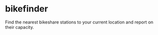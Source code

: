# bikefinder
Find the nearest bikeshare stations to your current location and report on their capacity.
